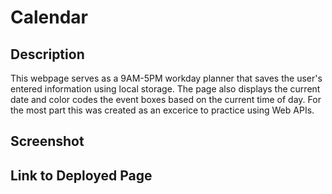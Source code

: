 # Calendar

## Description
This webpage serves as a 9AM-5PM workday planner that saves the user's entered information
using local storage. The page also displays the current date and color codes the event boxes
based on the current time of day. For the most part this was created as an excerice to practice using Web APIs.

## Screenshot


## Link to Deployed Page
